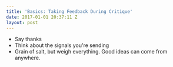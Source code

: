 ```yaml
---
title: 'Basics: Taking Feedback During Critique'
date: 2017-01-01 20:37:11 Z
layout: post
---
```


* Say thanks
* Think about the signals you're sending
* Grain of salt, but weigh everything. Good ideas can come from anywhere.
